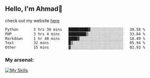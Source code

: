 
## Hello, I'm Ahmad👋

check out my website [here](https://ahmadalwi.com/)

<!--START_SECTION:waka-->

```txt
Python       3 hrs 30 mins   █████████▓░░░░░░░░░░░░░░░   38.58 %
PHP          3 hrs 4 mins    ████████▒░░░░░░░░░░░░░░░░   33.84 %
Markdown     1 hr 40 mins    ████▓░░░░░░░░░░░░░░░░░░░░   18.49 %
Text         32 mins         █▒░░░░░░░░░░░░░░░░░░░░░░░   05.94 %
Other        15 mins         ▓░░░░░░░░░░░░░░░░░░░░░░░░   02.93 %
```

<!--END_SECTION:waka-->

### My arsenal:

[![My Skills](https://skillicons.dev/icons?i=js,ts,py,go,react,nextjs,svelte,nodejs,django,tailwind,html,css,sass,firebase,mongodb,postgres,mysql,redis,git,github,docker,vscode,figma,godot)](https://skillicons.dev)
